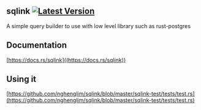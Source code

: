 ## sqlink [![Latest Version](https://img.shields.io/crates/v/sqlink.svg)](https://crates.io/crates/sqlink)
A simple query builder to use with low level library such as rust-postgres

## Documentation
[https://docs.rs/sqlink]((https://docs.rs/sqlink))

## Using it
[https://github.com/nghenglim/sqlink/blob/master/sqlink-test/tests/test.rs](https://github.com/nghenglim/sqlink/blob/master/sqlink-test/tests/test.rs)
